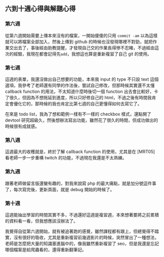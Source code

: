 ## 六到十週心得與解題心得
### 第六週
從第六週開始需要上傳本來沒有的檔案，一開始傻傻的只用 `commit -am` 以為這樣就可以將檔案全部加入，然後上傳到 github 的時候也沒發現哪裡不對勁，就把作業交出去了，事後經由助教提醒，才發現自己交的作業長得慘不忍睹，不過經由這次的經驗，我現在都會記得先`add`，我想這也算是重新複習了自己 git 的使用。

### 第七週
這週的表單，我還沒做出自己想要的功能，本來我 input 的 type 不只設 text 這個選項，我參考了老師還有同學的作法後，嘗試自己修改，但那時候其實還不太懂 callback function 的用法，不太知道什麼時後切一個 function 出去會比較好，卡了很久，但因為不想拖延到進度，所以只好修自己的 html，不過之後有時間我肯定會優化它的，那時候的我也肯定比第七週的自己更懂得如何去寫它了。

在來是 todo list，我為了想和範例一樣有不一樣的 checkbox 樣式，還點開了 devtool 研究超級久，然後想辦法寫出功能，雖然花了很久的時間，但成功做出的時候很有成就感。

### 第八週
這週最大的收穫就是，終於了解 callback function 的使用，尤其是在 [MRT05] 看老師一步一步重構 twitch 的功能，不過現在我還是不太熟練。

### 第九週 
跟著老師做留言版還蠻有趣的，對我來說寫 php 的最大痛點，就是加分號這件事了，每次寫完後，更新頁面，就是 debug 開始的時候了。

### 第十週
這週能抽出學習的時間其實不多，不過還好這週是複習週，本來想著要將之前累積的資料看一看，但我想應該沒辦法了。

我覺得自從第六週開始，就有被追著跑的感覺，雖然課程都有跟上，但總覺得不踏實，沒有很好的吸收，尤其是重新複習前幾週影片的時候，突然冒出了一種想法，老師是怎麼把大量的知識塞進腦中的，像我雖然重新複習了 seo，但是我還是忘記哪個檔案是給爬蟲看的，還得重新翻筆記。
